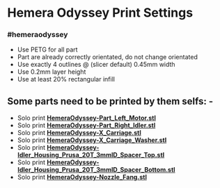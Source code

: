 # Hemera Odyssey Print Settings

### #hemeraodyssey

* Use PETG for all part
* Part are already correctly orientated, do not change orientated
* Use exactly 4 outlines @ (slicer default) 0.45mm width
* Use 0.2mm layer height
* Use at least 20% rectangular infill

## Some parts need to be printed by them selfs: -
* Solo print [**HemeraOdyssey-Part_Left_Motor.stl**](HemeraOdyssey_STLs_BETA/HemeraOdyssey-Part_Left_Motor.stl)
* Solo print [**HemeraOdyssey-Part_Right_Idler.stl**](HemeraOdyssey_STLs_BETA/HemeraOdyssey-Part_Right_Idler.stl)
* Solo print [**HemeraOdyssey-X_Carriage.stl**](HemeraOdyssey_STLs_BETA/HemeraOdyssey-X_Carriage.stl)
* Solo print [**HemeraOdyssey-X_Carriage_Washer.stl**](HemeraOdyssey_STLs_BETA/HemeraOdyssey-X_Carriage_Washer.stl)
* Solo print [**HemeraOdyssey-Idler_Housing_Prusa_20T_3mmID_Spacer_Top.stl**](HemeraOdyssey_STLs_BETA/HemeraOdyssey-Idler_Housing_Prusa_20T_3mmID_Spacer_Top.stl)
* Solo print [**HemeraOdyssey-Idler_Housing_Prusa_20T_3mmID_Spacer_Bottom.stl**](HemeraOdyssey_STLs_BETA/HemeraOdyssey-Idler_Housing_Prusa_20T_3mmID_Spacer_Bottom.stl)
* Solo print [**HemeraOdyssey-Nozzle_Fang.stl**](HemeraOdyssey_STLs_BETA/HemeraOdyssey-Nozzle_Fang.stl)

